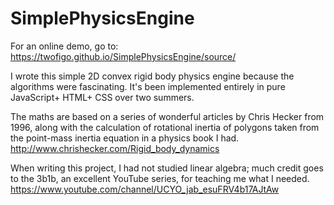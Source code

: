 # SimplePhysicsEngine
For an online demo, go to: https://twofigo.github.io/SimplePhysicsEngine/source/

I wrote this simple 2D convex rigid body physics engine because the algorithms were fascinating. It's been implemented entirely in pure JavaScript+ HTML+ CSS over two summers.

The maths are based on a series of wonderful articles by Chris Hecker from 1996, along with the calculation of rotational inertia of polygons taken from the point-mass inertia equation in a physics book I had.
http://www.chrishecker.com/Rigid_body_dynamics

When writing this project, I had not studied linear algebra; much credit goes to the 3b1b, an excellent YouTube series, for teaching me what I needed.
https://www.youtube.com/channel/UCYO_jab_esuFRV4b17AJtAw

